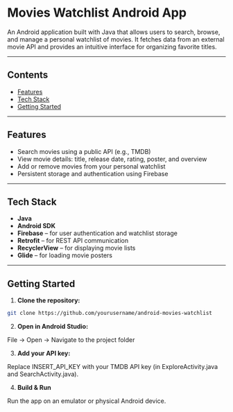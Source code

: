 # Movies Watchlist Android App

An Android application built with Java that allows users to search, browse, and manage a personal watchlist of movies. It fetches data from an external movie API and provides an intuitive interface for organizing favorite titles.

---

## Contents

- [Features](#features)  
- [Tech Stack](#tech-stack)  
- [Getting Started](#getting-started)   

---

## Features

- Search movies using a public API (e.g., TMDB)
- View movie details: title, release date, rating, poster, and overview
- Add or remove movies from your personal watchlist
- Persistent storage and authentication using Firebase

---

## Tech Stack

- **Java**  
- **Android SDK**  
- **Firebase** – for user authentication and watchlist storage  
- **Retrofit** – for REST API communication  
- **RecyclerView** – for displaying movie lists  
- **Glide** – for loading movie posters  

---

## Getting Started

1. **Clone the repository:**

```bash
git clone https://github.com/yourusername/android-movies-watchlist
```

2. **Open in Android Studio:**
   
File → Open → Navigate to the project folder

3. **Add your API key:**
   
Replace INSERT_API_KEY with your TMDB API key (in ExploreActivity.java and SearchActivity.java).

4. **Build & Run**
   
Run the app on an emulator or physical Android device.
